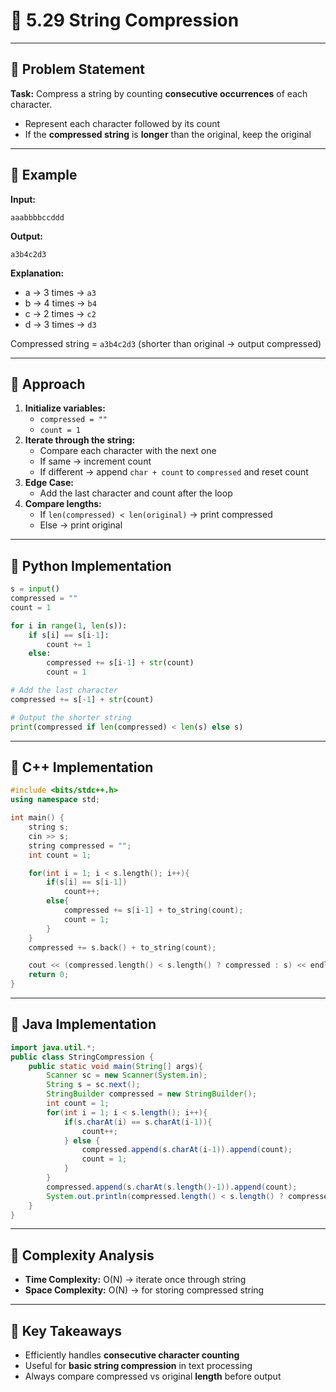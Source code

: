# 📒 5.29 String Compression

---

## 🔹 Problem Statement

**Task:** Compress a string by counting **consecutive occurrences** of each character.

- Represent each character followed by its count
- If the **compressed string** is **longer** than the original, keep the original

---

## 🔹 Example

**Input:**

```
aaabbbbccddd
```

**Output:**

```
a3b4c2d3
```

**Explanation:**

- a → 3 times → `a3`
- b → 4 times → `b4`
- c → 2 times → `c2`
- d → 3 times → `d3`

Compressed string = `a3b4c2d3` (shorter than original → output compressed)

---

## 🔹 Approach

1. **Initialize variables:**
    - `compressed = ""`
    - `count = 1`
2. **Iterate through the string:**
    - Compare each character with the next one
    - If same → increment count
    - If different → append `char + count` to `compressed` and reset count
3. **Edge Case:**
    - Add the last character and count after the loop
4. **Compare lengths:**
    - If `len(compressed) < len(original)` → print compressed
    - Else → print original

---

## 🔹 Python Implementation

```python
s = input()
compressed = ""
count = 1

for i in range(1, len(s)):
    if s[i] == s[i-1]:
        count += 1
    else:
        compressed += s[i-1] + str(count)
        count = 1

# Add the last character
compressed += s[-1] + str(count)

# Output the shorter string
print(compressed if len(compressed) < len(s) else s)

```

---

## 🔹 C++ Implementation

```cpp
#include <bits/stdc++.h>
using namespace std;

int main() {
    string s;
    cin >> s;
    string compressed = "";
    int count = 1;

    for(int i = 1; i < s.length(); i++){
        if(s[i] == s[i-1])
            count++;
        else{
            compressed += s[i-1] + to_string(count);
            count = 1;
        }
    }
    compressed += s.back() + to_string(count);

    cout << (compressed.length() < s.length() ? compressed : s) << endl;
    return 0;
}

```

---

## 🔹 Java Implementation

```java
import java.util.*;
public class StringCompression {
    public static void main(String[] args){
        Scanner sc = new Scanner(System.in);
        String s = sc.next();
        StringBuilder compressed = new StringBuilder();
        int count = 1;
        for(int i = 1; i < s.length(); i++){
            if(s.charAt(i) == s.charAt(i-1)){
                count++;
            } else {
                compressed.append(s.charAt(i-1)).append(count);
                count = 1;
            }
        }
        compressed.append(s.charAt(s.length()-1)).append(count);
        System.out.println(compressed.length() < s.length() ? compressed : s);
    }
}

```

---

## 🔹 Complexity Analysis

- **Time Complexity:** O(N) → iterate once through string
- **Space Complexity:** O(N) → for storing compressed string

---

## 🔹 Key Takeaways

- Efficiently handles **consecutive character counting**
- Useful for **basic string compression** in text processing
- Always compare compressed vs original **length** before output